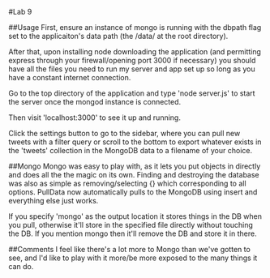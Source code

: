 #Lab 9

##Usage
First, ensure an instance of mongo is running with the dbpath flag set to the applicaiton's data path (the /data/ at the root directory).

After that, upon installing node downloading the application (and permitting express through your firewall/opening port 3000 if necessary) you should have all the files you need to run my server and app set up so long as you have a constant internet connection.

Go to the top directory of the application and type 'node server.js' to start the server once the mongod instance is connected.

Then visit 'localhost:3000' to see it up and running.

Click the settings button to go to the sidebar, where you can pull new tweets with a filter query or scroll to the bottom to export whatever exists in the 'tweets' collection in the MongoDB data to a filename of your choice.

##Mongo 
Mongo was easy to play with, as it lets you put objects in directly and does all the the magic on its own. Finding and destroying the database was also as simple as removing/selecting {} which corresponding to all options. PullData now automatically pulls to the MongoDB using insert and everything else just works.

If you specify 'mongo' as the output location it stores things in the DB when you pull, otherwise it'll store in the specified file directly without touching the DB. If you mention mongo then it'll remove the DB and store it in there.

##Comments
I feel like there's a lot more to Mongo than we've gotten to see, and I'd like to play with it more/be more exposed to the many things it can do.